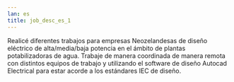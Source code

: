 ```yaml
---
lan: es
title: job_desc_es_1
---
```


Realicé diferentes trabajos para empresas Neozelandesas de diseño eléctrico de alta/media/baja potencia en el ámbito de plantas potabilizadoras de agua. Trabaje de manera coordinada de manera remota con distintos equipos de trabajo y utilizando el software de diseño Autocad Electrical para estar acorde a los estándares IEC de diseño.
